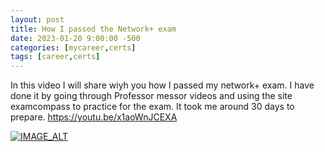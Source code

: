 ```yaml
---
layout: post
title: How I passed the Network+ exam
date: 2023-01-20 9:00:00 -500
categories: [mycareer,certs]
tags: [career,certs]
---
```


In this video I will share wiyh you how I passed my network+ exam.
I have done it by going through Professor messor videos and using the site examcompass to practice for the exam. It took me around 30 days to prepare.
https://youtu.be/x1aoWnJCEXA

[![IMAGE_ALT](https://img.youtube.com/vi/x1aoWnJCEXA/0.jpg)](https://www.youtube.com/watch?v=x1aoWnJCEXA)
